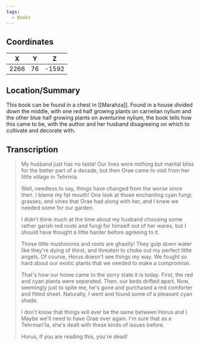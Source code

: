 ```yaml
---
tags:
  - Books
---
```


## Coordinates
| **X** | **Y** | **Z** |
| :---: | :---: | :---: |
| 2266  |  76   | -1592 |

## Location/Summary
This book can be found in a chest in [[Marahza]]. Found in a house divided down the middle, with one red half growing plants on carnelian nylium and the other blue half growing plants on aventurine nylium, the book tells how this came to be, with the author and her husband disagreeing on which to cultivate and decorate with.

## Transcription
> My husband just has no taste! Our lives were nothing but marital bliss for the better part of a decade, but then Orae came to visit from her little village in Tehrmia.
>
> Well, needless to say, things have changed from the worse since then. I blame my fat mouth! One look at those enchanting cyan fungi, grasses, and vines that Orae had along with her, and I knew we needed some for our garden.
>
> I didn't think much at the time about my husband choosing some rather garish red roots and fungi for himself out of her wares, but I should have thought a little harder before agreeing to it.
>
> Those little mushrooms and roots are ghastly! They gulp down water like they're dying of thirst, and threaten to choke out my perfect little angels. Of course, Horus doesn't see things my way. We fought so hard about our exotic plants that we needed to make a compromise.
>
> That's how our home came to the sorry state it is today. First, the red and cyan plants were separated. Then, our beds drifted apart. Now, seemingly just to spite me, he's gone and purchased a red comforter and fitted sheet. Naturally, I went and found some of a pleasant cyan shade.
>
> I don't know that things will ever be the same between Horus and I. Maybe we'll need to have Orae over again. I'm sure that as a Tehrmari'la, she's dealt with these kinds of issues before.
>
> Horus, if you are reading this, you're dead!

